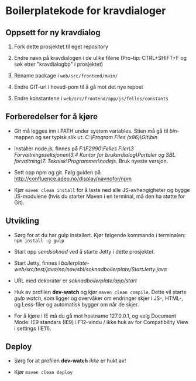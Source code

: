 Boilerplatekode for kravdialoger
================

## Oppsett for ny kravdialog

1. Fork dette prosjektet til eget repository

2. Endre navn på kravdialogen i de ulike filene (Pro-tip: CTRL+SHIFT+F og søk etter "kravdialogbp" i prosjektet)

3. Rename package i `web/src/frontend/main/`

4. Endre GIT-url i hoved-pom til å gå mot det nye repoet

5. Endre konstantene i `web/src/frontend/app/js/felles/constants`

## Forberedelser for å kjøre

* Git må legges inn i PATH under system variables. Stien må gå til *bin*-mappen og ser typisk slik ut: *C:\Program Files (x86)\Git\bin*

* Installer node.js, finnes på *F:\F2990\Felles Filer\3 Forvaltningsseksjonen\3.4 Kontor for brukerdialog\Portaler og SBL forvaltning\7. Teknisk\Programmer\nodejs*. Bruk nyeste versjon.

* Sett opp npm og git. Følg guiden på http://confluence.adeo.no/display/navnofor/npm

* Kjør `maven clean install` for å laste ned alle JS-avhengigheter og bygge JS-modulene (hvis du starter Maven i en terminal, må den ha støtte for Git).

## Utvikling

* Sørg for at du har gulp installert. Kjør følgende kommando i terminalen: `npm install -g gulp`

* Start opp *sendsoknad* ved å starte Jetty i dette prosjektet.

* Start Jetty, finnes i *boilerplate-web/src/test/java/no/nav/sbl/soknadboilerplate/StartJetty.java*

* URL med dekoratør er *soknadboilerplate/app/start*

* Huk av profilen **dev-watch** og kjør `maven clean compile`. Dette vil starte *gulp watch*, som ligger og overvåker om endringer skjer i JS-, HTML-, og Less-filer og automatisk bygger om når de skjer.

* For å kjøre i IE må du gå mot hostname 127.0.0.1, og velg Document Mode: IE9 standars (IE9) i F12-vindu / ikke huk av for Compatibility View i settings (IE11).

## Deploy

* Sørg for at profilen **dev-watch** *ikke* er hukt av!

* Kjør `maven clean deploy`